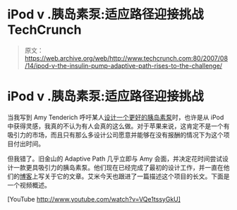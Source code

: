 # iPod v .胰岛素泵:适应路径迎接挑战 TechCrunch

> 原文：<https://web.archive.org/web/http://www.techcrunch.com:80/2007/08/14/ipod-v-the-insulin-pump-adaptive-path-rises-to-the-challenge/>

# iPod v .胰岛素泵:适应路径迎接挑战

当我写到 Amy Tenderich 呼吁某人[设计一个更好的胰岛素泵](https://web.archive.org/web/20221205090308/http://www.beta.techcrunch.com/2007/04/09/apple-ipod-v-the-insulin-pump/)时，也许是从 iPod 中获得灵感，我真的不认为有人会真的这么做。对于苹果来说，这肯定不是一个有吸引力的市场，而且只有那么多设计公司愿意并能够在没有报酬的情况下为这个项目付出时间。

但我错了。旧金山的 Adaptive Path 几乎立即与 Amy 会面，并决定花时间尝试设计一款更具吸引力的胰岛素泵。他们现在已经完成了最初的设计工作，并一直在他们的[博客](https://web.archive.org/web/20221205090308/http://www.adaptivepath.com/blog/category/charmr-project/)上写关于它的文章。艾米今天也跟进了一篇描述这个项目的长文。下面是一个视频概述。

[YouTube http://www.youtube.com/watch?v=VQe1tssyGkU]